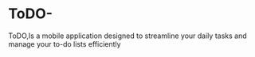 # ToDO-
ToDO,Is a mobile application designed to streamline your daily tasks and manage your to-do lists efficiently
